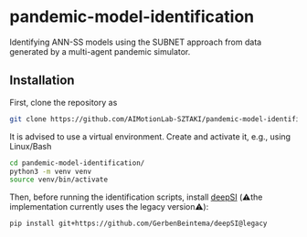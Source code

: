 # pandemic-model-identification
Identifying ANN-SS models using the SUBNET approach from data generated by a multi-agent pandemic simulator.

## Installation
First, clone the repository as
```bash
git clone https://github.com/AIMotionLab-SZTAKI/pandemic-model-identification/
```
It is advised to use a virtual environment. Create and activate it, e.g., using Linux/Bash
```bash
cd pandemic-model-identification/
python3 -m venv venv
source venv/bin/activate
```
Then, before running the identification scripts, install [deepSI](https://github.com/MaartenSchoukens/deepSI) (⚠️the implementation currently uses the legacy version⚠️):
```bash
pip install git+https://github.com/GerbenBeintema/deepSI@legacy
```
